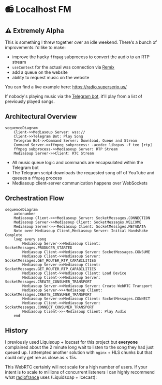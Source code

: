 # 📻 Localhost FM

## ⚠ Extremely Alpha

This is something I threw together over an idle weekend. There's a bunch of improvements I'd like to make:
- improve the hacky `ffmpeg` subprocess to convert the audio to an RTP stream
- `useContext` for the actual wss connection via [Remix](https://github.com/remix-run/examples/tree/main/socket.io)
- add a queue on the website
- ability to request music on the website

You can find a live example here: https://radio.superserio.us/

If nobody's playing music via the [Telegram bot](https://t.me/SSRadioBot), it'll play from a list of previously played songs.

## Architectural Overview

```mermaid
sequenceDiagram
    Client->>Mediasoup Server: wss://
    Client->>Telegram Bot: Play Song
    Telegram Bot->>Command Server: Download, Queue and Stream
    Command Server->>ffmpeg subprocess: -acodec libopus -f tee [rtp]
    ffmpeg subprocess->>Mediasoup Server: RTP Stream
    Mediasoup Server->>Client: RTC Stream
```

- All music queue logic and commands are encapsulated within the Telegram bot
- The Telegram script downloads the requested song off of YouTube and queues a `ffmpeg` process
- Mediasoup client-server communication happens over WebSockets

## Orchestration Flow

```mermaid
sequenceDiagram
    autonumber
    Mediasoup Client->>+Mediasoup Server: SocketMessages.CONNECTION
    Mediasoup Server->>Mediasoup Client: SocketMessages.WELCOME
    Mediasoup Server->>-Mediasoup Client: SocketMessages.METADATA
    Note over Mediasoup Client,Mediasoup Server: Initial Handshake Complete
    loop every song
        Mediasoup Server->>Mediasoup Client: SocketMessages.PRODUCER_STARTED
        Mediasoup Client->>Mediasoup Server: SocketMessages.CONSUME
        Mediasoup Client->>Mediasoup Server: SocketMessages.GET_ROUTER_RTP_CAPABILITIES
        Mediasoup Server->>Mediasoup Client: SocketMessages.GET_ROUTER_RTP_CAPABILITIES
        Mediasoup Client->>Mediasoup Client: Load Device
        Mediasoup Client->>Mediasoup Server: SocketMessages.CREATE_CONSUMER_TRANSPORT
        Mediasoup Server->>Mediasoup Server: Create WebRTC Transport
        Mediasoup Server->>+Mediasoup Client: SocketMessages.CREATE_CONSUMER_TRANSPORT
        Mediasoup Server->>Mediasoup Client: SocketMessages.CONNECT
        Mediasoup Client->>Mediasoup Server: SocketMessages.CONNECT_CONSUMER_TRANSPORT
        Mediasoup Client->>-Mediasoup Client: Play Audio
    end
```

## History

I previously used Liquisoup + Icecast for this project but **everyone** complained about the 2 minute long wait to listen to the song they had just queued up. I attempted another solution with `nginx` + HLS chunks but that could only get me as close as < 15s.

This WebRTC certainly will not scale for a high number of users. If your intent is to scale to millions of concurrent listeners I can highly recommend what [radiofrance](https://archive.fosdem.org/2020/schedule/event/om_audio_streaming/attachments/slides/4026/export/events/attachments/om_audio_streaming/slides/4026/opensource_streaming_platform.pdf) uses (Liquidsoap + Icecast): 
